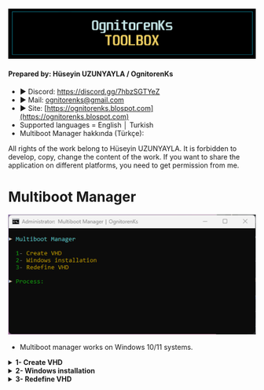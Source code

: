 ![Repo1](https://raw.githubusercontent.com/OgnitorenKs/Toolbox/main/.github/Repo-SS/Title.png)

#### Prepared by: Hüseyin UZUNYAYLA / OgnitorenKs
- ► Discord: https://discord.gg/7hbzSGTYeZ
- ► Mail: ognitorenks@gmail.com
- ► Site: [https://ognitorenks.blospot.com](https://ognitorenks.blospot.com)
- Supported languages = English │ Turkish
- Multiboot Manager hakkında (Türkçe): 

All rights of the work belong to Hüseyin UZUNYAYLA. It is forbidden to develop, copy, change the content of the work. If you want to share the application on different platforms, you need to get permission from me.

# Multiboot Manager

![Tool0](https://raw.githubusercontent.com/OgnitorenKs/Multiboot_Manager/main/.github/Manager/0.png)

- Multiboot manager works on Windows 10/11 systems.

<details><B><summary> 1- Create VHD</B></summary>

- Bu bölüm VHD (Virtual Hard Disk) oluşturmanızı sağlar. 
- "Define the VHD Path:" bölümünde VHD'yi oluşturacağınız konumu ve adını yazmanız gerekiyor. Uzantısını yazmasanızda olur kendisi otomatik tamamlayacaktır. Yazarsanız da sorun olmaz.
- "Write disk size in GB" bu bölümde VHD'nin boyutunu isteyecektir. GB olarak istediğiniz boyutu yazın. Tavsiyem 30 GB altına düşmeyin.
- "VHD configuration type" bölümünde disk yapılandırma türünü soracaktır. UEFI desteği varsa "GPT", yoksa "MBR" seçmeniz gerekiyor.
- Daha sonrasında VHD'yi oluşturup ana menüye geri dönecektir.

![Tool1](https://raw.githubusercontent.com/OgnitorenKs/Multiboot_Manager/main/.github/Manager/1.png)

</details><details><B><summary> 2- Windows installation</B></summary>


- Bu bölümde elinizde bulunan ISO'yu sisteme takıp veya herhangi bir klasöre çıkarıp yolunu tanımlayarak hızlıca Windows kurulumu yapabilirsiniz. İmajın klasör yolunu veya doğrudan install.wim/esd dosyasının yolunu verebilirsiniz.

![Tool2.1](https://raw.githubusercontent.com/OgnitorenKs/Multiboot_Manager/main/.github/Manager/2.1.png)

- İmajı tanımladıktan sonra içerdiği sürümler hakkında detaylı bilgi veren bir menüye aktaracaktır. Bu bölümde imaj içerisinde yer alan sürümlerden hangisini kurmak istiyorsanız Index numarasını tuşlamanız gerekmektedir. 

![Tool2.2](https://raw.githubusercontent.com/OgnitorenKs/Multiboot_Manager/main/.github/Manager/2.2.png)

- Kurulumu yapılacak Windows'un index numarasını seçtikten sonra sizi VHD'yi seçmeniz için disk seçim menüsüne atayacaktır. VHD diski oluştururken VHD ismi ve random sayı tanımlıyorum. Aşağıdaki ekran görüntüsünde VHD'miz "J" harfine atanmış ve ismi "VHD-17438" tanımlanmış. Buradan VHD'mizi tespit ettikten sonra solunda yer alan rakamı tuşluyoruz. Harf tuşlamayın.

![Tool2.3](https://raw.githubusercontent.com/OgnitorenKs/Multiboot_Manager/main/.github/Manager/2.3.png)

- Seçim yaptıktan sonra Dism ile VHD'ye Windows kurulumunu yapmaya başlayacaktır. İşlem bitince sizi ana menüye atacaktır. Sistem kurulumunu tamamlamak için sistemi yeniden başlatmanız gerekmektedir. Burada kalan işlemleri Windows tamamlayıp sizi dil seçme, hesap oluşturma menülerine aktaracaktır.

![Tool2.4](https://raw.githubusercontent.com/OgnitorenKs/Multiboot_Manager/main/.github/Manager/2.4.png)

</details><details><B><summary> 3- Redefine VHD</B></summary>

- VHD dosyasını yedekleyip ana sisteminize temiz kurulum yaparsanız. Daha sonrasında VHD'yi bu bölümden tanımlayarak multiboot sisteminizi kullanmaya devam edebilirsiniz.
- Bu bölüme girdikten sonra VHD dosyasının yolunu tanımlamanız gerekmektedir. Tanımlama işleminden sonra VHD dosyasını görünür hale getirip varsayılan olarak açılacak sistem olarak ayarlar. Sistemi yeniden başlatırsanız VHD diskteki sistemden başlayacaktır.

![Tool3](https://raw.githubusercontent.com/OgnitorenKs/Multiboot_Manager/main/.github/Manager/3.png)

</details>